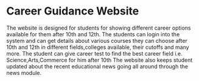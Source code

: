 # Career Guidance Website 
The website is designed for students for showing different career options available for them after 10th and 12th.
The students can login into the system and can get details about various courses they can choose after 10th and 12th in different fields,colleges available, their cutoffs and many more.
The student can give career test to find the best career field i.e. Science,Arts,Commerce  for him after 10th
The website also keeps student updated about the recent educational news going all around through the news module. 
